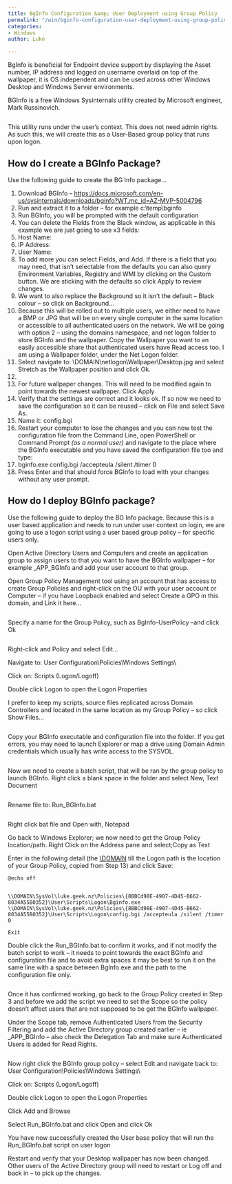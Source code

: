 ```yaml
---
title: BgInfo Configuration &amp; User Deployment using Group Policy
permalink: "/win/bginfo-configuration-user-deployment-using-group-policy/"
categories:
- Windows
author: Luke

---
```

BgInfo is beneficial for Endpoint device support by displaying the Asset number, IP address and logged on username overlaid on top of the wallpaper, it is OS independent and can be used across other Windows Desktop and Windows Server environments.

BGInfo is a free Windows Sysinternals utility created by Microsoft engineer, Mark Russinovich.

<img src="https://i2.wp.com/luke.geek.nz/wp-content/uploads/2016/12/121216_0805_BgInfoConfi1.jpg?w=1500" alt="" data-recalc-dims="1" />

This utility runs under the user’s context. This does not need admin rights. As such this, we will create this as a User-Based group policy that runs upon logon.

## How do I create a BGInfo Package?

Use the following guide to create the BG Info package…

 1. Download BGInfo – <a href="https://docs.microsoft.com/en-us/sysinternals/downloads/bginfo?WT.mc_id=AZ-MVP-5004796" target="_blank">https://docs.microsoft.com/en-us/sysinternals/downloads/bginfo?WT.mc_id=AZ-MVP-5004796</a>
    <img src="https://i1.wp.com/luke.geek.nz/wp-content/uploads/2016/12/121216_0805_BgInfoConfi2.png?w=1500" alt="" data-recalc-dims="1" />
 2. Run and extract it to a folder – for example c:\\temp\\bginfo
    <img src="https://i0.wp.com/luke.geek.nz/wp-content/uploads/2016/12/121216_0805_BgInfoConfi3.png?w=1500" alt="" data-recalc-dims="1" />
 3. Run BGInfo, you will be prompted with the default configuration
    <img src="https://i2.wp.com/luke.geek.nz/wp-content/uploads/2016/12/121216_0805_BgInfoConfi4.png?w=1500" alt="" data-recalc-dims="1" />
 4. You can delete the Fields from the Black window, as applicable in this example we are just going to use x3 fields:
 5. Host Name:    <Host Name>
 6. IP Address:    <IP Address>
 7. User Name:    <User Name>
 8. To add more you can select Fields, and Add. If there is a field that you may need, that isn’t selectable from the defaults you can also query Environment Variables, Registry and WMI by clicking on the Custom button. We are sticking with the defaults so click Apply to review changes.
 9. We want to also replace the Background so it isn’t the default – Black colour – so click on Background…
    <img src="https://i0.wp.com/luke.geek.nz/wp-content/uploads/2016/12/121216_0805_BgInfoConfi5.png?w=1500" alt="" data-recalc-dims="1" />
10. Because this will be rolled out to multiple users, we either need to have a BMP or JPG that will be on every single computer in the same location or accessible to all authenticated users on the network. We will be going with option 2 – using the domains namespace, and net logon folder to store BGInfo and the wallpaper. Copy the Wallpaper you want to an easily accessible share that authenticated users have Read access too. I am using a Wallpaper folder, under the Net Logon folder.
11. Select navigate to: \\DOMAIN\\netlogon\\Wallpaper\\Desktop.jpg and select Stretch as the Wallpaper position and click Ok.
12. <img src="https://i1.wp.com/luke.geek.nz/wp-content/uploads/2016/12/121216_0805_BgInfoConfi6.png?w=1500" alt="" data-recalc-dims="1" />
13. For future wallpaper changes. This will need to be modified again to point towards the newest wallpaper. Click Apply
14. Verify that the settings are correct and it looks ok. If so now we need to save the configuration so it can be reused – click on File and select Save As.
15. Name it: config.bgi
    <img src="https://i2.wp.com/luke.geek.nz/wp-content/uploads/2016/12/121216_0805_BgInfoConfi7.png?w=1500" alt="" data-recalc-dims="1" />
16. Restart your computer to lose the changes and you can now test the configuration file from the Command Line, open PowerShell or Command Prompt <em>(as a normal user)</em> and navigate to the place where the BGInfo executable and you have saved the configuration file too and type:
17. bginfo.exe config.bgi /accepteula /silent /timer 0
18. Press Enter and that should force BGInfo to load with your changes without any user prompt.

## <span id="How_do_I_deploy_BGInfo_package">How do I deploy BGInfo package?</span>

Use the following guide to deploy the BG Info package. Because this is a user based application and needs to run under user context on login, we are going to use a logon script using a user based group policy – for specific users only.

Open Active Directory Users and Computers and create an application group to assign users to that you want to have the BGInfo wallpaper – for example _APP_BGInfo and add your user account to that group.

Open Group Policy Management tool using an account that has access to create Group Policies and right-click on the OU with your user account or Computer – if you have Loopback enabled and select Create a GPO in this domain, and Link it here…

<img src="https://i0.wp.com/luke.geek.nz/wp-content/uploads/2016/12/121216_0805_BgInfoConfi8.png?w=1500" alt="" data-recalc-dims="1" />

Specify a name for the Group Policy, such as BgInfo-UserPolicy –and click Ok

<img src="https://i0.wp.com/luke.geek.nz/wp-content/uploads/2016/12/121216_0805_BgInfoConfi9.png?w=1500" alt="" data-recalc-dims="1" />

Right-click and Policy and select Edit…

Navigate to: User Configuration\\Policies\\Windows Settings\\

Click on: Scripts (Logon/Logoff)

Double click Logon to open the Logon Properties

I prefer to keep my scripts, source files replicated across Domain Controllers and located in the same location as my Group Policy – so click Show Files…

<img src="https://i2.wp.com/luke.geek.nz/wp-content/uploads/2016/12/121216_0805_BgInfoConfi10.png?w=1500" alt="" data-recalc-dims="1" />

Copy your BGInfo executable and configuration file into the folder. If you get errors, you may need to launch Explorer or map a drive using Domain Admin credentials which usually has write access to the SYSVOL.

<img src="https://i2.wp.com/luke.geek.nz/wp-content/uploads/2016/12/121216_0805_BgInfoConfi11.png?w=1500" alt="" data-recalc-dims="1" />

Now we need to create a batch script, that will be ran by the group policy to launch BGInfo. Right click a blank space in the folder and select New, Text Document

<img src="https://i1.wp.com/luke.geek.nz/wp-content/uploads/2016/12/121216_0805_BgInfoConfi12.png?w=1500" alt="" data-recalc-dims="1" />

Rename file to: Run_BGInfo.bat

<img src="https://i0.wp.com/luke.geek.nz/wp-content/uploads/2016/12/121216_0805_BgInfoConfi13.png?w=1500" alt="" data-recalc-dims="1" />

Right click bat file and Open with, Notepad

Go back to Windows Explorer; we now need to get the Group Policy location/path. Right Click on the Address pane and select;Copy as Text

Enter in the following detail (the <a href="///\\DOMAIN">\\DOMAIN</a> till the Logon path is the location of your Group Policy, copied from Step 13) and click Save:

    @echo off
    
    
    \\DOMAIN\SysVol\luke.geek.nz\Policies\{8BBCd98E-4907-4D45-B662-8034A55B0352}\User\Scripts\Logon\Bginfo.exe \\DOMAIN\SysVol\luke.geek.nz\Policies\{8BBCd98E-4907-4D45-B662-8034A55B0352}\User\Scripts\Logon\config.bgi /accepteula /silent /timer 0
    
    Exit

Double click the Run_BGInfo.bat to confirm it works, and if not modify the batch script to work – it needs to point towards the exact BGInfo and configuration file and to avoid extra spaces it may be best to run it on the same line with a space between BgInfo.exe and the path to the configuration file only.

<img src="https://i1.wp.com/luke.geek.nz/wp-content/uploads/2016/12/121216_0805_BgInfoConfi14.png?w=1500" alt="" data-recalc-dims="1" />

Once it has confirmed working, go back to the Group Policy created in Step 3 and before we add the script we need to set the Scope so the policy doesn’t affect users that are not supposed to be get the BGInfo wallpaper.

Under the Scope tab, remove Authenticated Users from the Security Filtering and add the Active Directory group created earlier – ie _APP_BGInfo – also check the Delegation Tab and make sure Authenticated Users is added for Read Rights.

<img src="https://i1.wp.com/luke.geek.nz/wp-content/uploads/2016/12/121216_0805_BgInfoConfi15.png?w=1500" alt="" data-recalc-dims="1" />

Now right click the BGInfo group policy – select Edit and navigate back to: User Configuration\\Policies\\Windows Settings\\

Click on: Scripts (Logon/Logoff)

Double click Logon to open the Logon Properties

Click Add and Browse

Select Run_BGInfo.bat and click Open and click Ok

You have now successfully created the User base policy that will run the Run_BGInfo.bat script on user logon

Restart and verify that your Desktop wallpaper has now been changed. Other users of the Active Directory group will need to restart or Log off and back in – to pick up the changes.

<img src="https://i2.wp.com/luke.geek.nz/wp-content/uploads/2016/12/121216_0805_BgInfoConfi16.png?w=1500" alt="" data-recalc-dims="1" />
